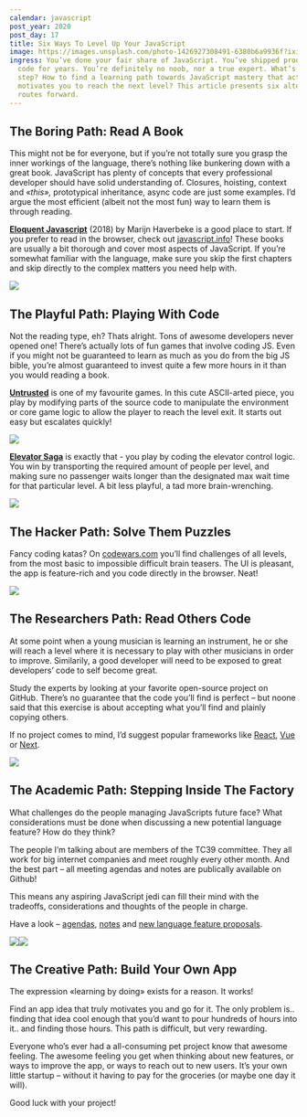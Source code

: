 ```yaml
---
calendar: javascript
post_year: 2020
post_day: 17
title: Six Ways To Level Up Your JavaScript
image: https://images.unsplash.com/photo-1426927308491-6380b6a9936f?ixid=MXwxMjA3fDB8MHxwaG90by1wYWdlfHx8fGVufDB8fHw%3D&ixlib=rb-1.2.1&auto=format&fit=crop&w=1651&q=80
ingress: You’ve done your fair share of JavaScript. You’ve shipped production
  code for years. You’re definitely no noob, nor a true expert. What’s the next
  step? How to find a learning path towards JavaScript mastery that actually
  motivates you to reach the next level? This article presents six alternative
  routes forward.
---
```

## The Boring Path: Read A Book

This might not be for everyone, but if you’re not totally sure you grasp the inner workings of the language, there’s nothing like bunkering down with a great book. JavaScript has plenty of concepts that every professional developer should have solid understanding of. Closures, hoisting, context and «*this»,* prototypical inheritance, async code are just some examples. I’d argue the most efficient (albeit not the most fun) way to learn them is through reading.

**[Eloquent Javascript](https://eloquentjavascript.net)** (2018) by Marijn Haverbeke is a good place to start. If you prefer to read in the browser, check out [javascript.info](https://javascript.info/)! These books are usually a bit thorough and cover most aspects of JavaScript. If you’re somewhat familiar with the language, make sure you skip the first chapters and skip directly to the complex matters you need help with.

![](https://eloquentjavascript.net/img/cover.jpg)

## The Playful Path: Playing With Code

Not the reading type, eh? Thats alright. Tons of awesome developers never opened one! There’s actually lots of fun games that involve coding JS. Even if you might not be guaranteed to learn as much as you do from the big JS bible, you’re almost guaranteed to invest quite a few more hours in it than you would reading a book.

**[Untrusted](https://alexnisnevich.github.io/untrusted/)** is one of my favourite games. In this cute ASCII-arted piece, you play by modifying parts of the source code to manipulate the environment or core game logic to allow the player to reach the level exit. It starts out easy but escalates quickly!

![](https://paper-attachments.dropbox.com/s_28FE2911449BABF9F78EA9F2F740CE074515F1E8ECE903CB8B06BFDDB35CCDFE_1608129072706_image.png)

**[Elevator Saga](https://play.elevatorsaga.com/)** is exactly that - you play by coding the elevator control logic. You win by transporting the required amount of people per level, and making sure no passenger waits longer than the designated max wait time for that particular level. A bit less playful, a tad more brain-wrenching.

![](https://paper-attachments.dropbox.com/s_28FE2911449BABF9F78EA9F2F740CE074515F1E8ECE903CB8B06BFDDB35CCDFE_1608129123608_image.png)

## The Hacker Path: Solve Them Puzzles

Fancy coding katas? On [codewars.com](codewars.com) you’ll find challenges of all levels, from the most basic to impossible difficult brain teasers. The UI is pleasant, the app is feature-rich and you code directly in the browser. Neat!

![](https://paper-attachments.dropbox.com/s_28FE2911449BABF9F78EA9F2F740CE074515F1E8ECE903CB8B06BFDDB35CCDFE_1608130215859_image.png)

## The Researchers Path: Read Others Code

At some point when a young musician is learning an instrument, he or she will reach a level where it is necessary to play with other musicians in order to improve. Similarily, a good developer will need to be exposed to great developers’ code to self become great. 

Study the experts by looking at your favorite open-source project on GitHub. There’s no guarantee that the code you’ll find is perfect – but noone said that this exercise is about accepting what you’ll find and plainly copying others. 

If no project comes to mind, I’d suggest popular frameworks like [React](https://github.com/facebook/react), [Vue](https://github.com/vuejs/vue) or [Next](https://github.com/vercel/next.js/).

![](https://paper-attachments.dropbox.com/s_28FE2911449BABF9F78EA9F2F740CE074515F1E8ECE903CB8B06BFDDB35CCDFE_1608141039735_image.png)

## The Academic Path: Stepping Inside The Factory

What challenges do the people managing JavaScripts future face? What considerations must be done when discussing a new potential language feature? How do they think?

The people I’m talking about are members of the TC39 committee. They all work for big internet companies and meet roughly every other month. And the best part – all meeting agendas and notes are publically available on Github! 

This means any aspiring JavaScript jedi can fill their mind with the tradeoffs, considerations and thoughts of the people in charge.

Have a look – [agendas](https://github.com/tc39/agendas), [notes](https://github.com/tc39/notes) and [new language feature proposals](https://github.com/tc39/proposals).



![](https://paper-attachments.dropbox.com/s_28FE2911449BABF9F78EA9F2F740CE074515F1E8ECE903CB8B06BFDDB35CCDFE_1608145692709_image.png)![](/static/img/pixel.gif)

## The Creative Path: Build Your Own App

The expression «learning by doing» exists for a reason. It works! 

Find an app idea that truly motivates you and go for it. The only problem is.. finding that idea cool enough that you’d want to pour hundreds of hours into it.. and finding those hours. This path is difficult, but very rewarding.

Everyone who’s ever had a all-consuming pet project know that awesome feeling. The awesome feeling you get when thinking about new features, or ways to improve the app, or ways to reach out to new users. It’s your own little startup – without it having to pay for the groceries (or maybe one day it will).

Good luck with your project!